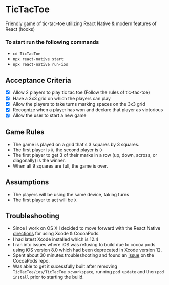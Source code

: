 # TicTacToe

Friendly game of tic-tac-toe utilizing React Native & modern features of React (hooks)

### To start run the following commands

- `cd TicTacToe`
- `npx react-native start`
- `npx react-native run-ios`

## Acceptance Criteria

- [x] Allow 2 players to play tic tac toe (Follow the rules of tic-tac-toe)
- [x] Have a 3x3 grid on which the players can play
- [x] Allow the players to take turns marking spaces on the 3x3 grid
- [x] Recognize when a player has won and declare that player as victorious
- [x] Allow the user to start a new game

## Game Rules

- The game is played on a grid that's 3 squares by 3 squares.
- The first player is `X`, the second player is `O`
- The first player to get 3 of their marks in a row (up, down, across, or diagonally) is the winner.
- When all 9 squares are full, the game is over.

## Assumptions

- The players will be using the same device, taking turns
- The first player to act will be `X`

## Troubleshooting

- Since I work on OS X I decided to move forward with the React Native [directions](https://reactnative.dev/docs/environment-setup) for using Xcode & CocoaPods.
- I had latest Xcode installed which is 12.4
- I ran into issues where iOS was refusing to build due to cocoa pods using iOS version 8.0 which had been deprecated in Xcode version 12.
- Spent about 30 minutes troubleshooting and found an [issue](https://github.com/CocoaPods/CocoaPods/issues/9884) on the CocoaPods repo.
- Was able to get it sucessfully built after removing `TicTacToe/ios/TicTacToe.xcworkspace`, running `pod update` and then `pod install` prior to starting the build.

